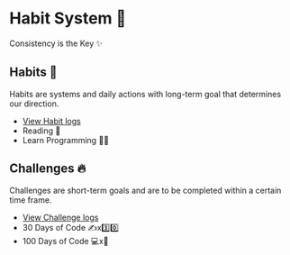 # Habit System 🧭

Consistency is the Key ✨

## Habits 📅

Habits are systems and daily actions with long-term goal that determines our direction.

* [View Habit logs](https://github.com/abhiramready/Habit-System/blob/main/Habits/README_Habits.md)
* Reading 📖
* Learn Programming 👨‍💻

## Challenges 🔥

Challenges are short-term goals and are to be completed within a certain time frame.

* [View Challenge logs](https://github.com/abhiramready/Habit-System/blob/main/Challenges/README_Challenges.md)
* 30 Days of Code ✍x3️⃣0️⃣
* 100 Days of Code 💻x💯
